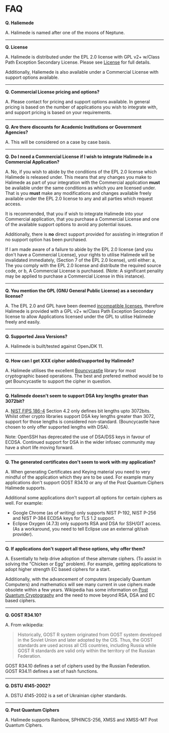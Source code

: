 # FAQ

**Q. Haliemede**

A. Halimede is named after one of the moons of Neptune.

-----------------

**Q. License**

A. Halimede is distributed under the EPL 2.0 license with GPL v2+ w/Class Path 
Exception Secondary License. Please see [License](license.html) for full 
details.

Additionally, Haliemede is also available under a Commercial License with 
support options available.

-----------------

**Q. Commercial License pricing and options?**

A. Please contact for pricing and support options available. In general pricing 
is based on the number of applications you wish to integrate with, and support 
pricing is based on your requirements. 

-----------------

**Q. Are there discounts for Academic Institutions or Government Agencies?**

A. This will be considered on a case by case basis.

-----------------

**Q. Do I need a Commercial License if I wish to integrate Halimede in a 
Commercial Application?**

A. No, if you wish to abide by the conditions of the EPL 2.0 license which 
Halimede is released under. This means that any changes you make to Halimede 
as part of your integration with the Commercial application **must** be 
available under the same conditions as which you are licensed under. That is
you **must** make any modifications and changes available freely available 
under the EPL 2.0 license to any and all parties which request access.

It is recommended, that you if wish to integrate Halimede into your Commercial 
application, that you purchase a Commercial License and one of the available 
support options to avoid any potential issues.

Additionally, there is **no** direct support provided for assisting in 
integration if no support option has been purchased.

If I am made aware of a failure to abide by the EPL 2.0 license (and you don't 
have a Commercial License),  your rights to utilise Halimede will be 
invalidated immediately, (Section 7 of the EPL 2.0 license), until either: a, 
The you comply with the EPL 2.0 license and distribute the required source 
code, or b, A Commercial License is purchased. (Note: A significant penality 
may be applied to purchase a Commercial License in this instance). 

-----------------

**Q. You mention the GPL (GNU General Public License) as a secondary license?**

A. The EPL 2.0 and GPL have been deemed 
[incompatible licenses](https://www.eclipse.org/legal/epl-2.0/faq.php), 
therefore Halimede is provided with a GPL v2+ w/Class Path Exception Secondary 
license to allow Applications licensed under the GPL to utilise Halimede freely 
and easily. 

-----------------

**Q. Supported Java Versions?**

A. Halimede is built/tested against OpenJDK 11.

-----------------

**Q. How can I get XXX cipher added/supported by Halimede?**

A. Halimede utilises the excellent 
[Bouncycastle](https://www.bouncycastle.org/java.html) library for most
cryptographic based operations. The best and prefered method would be to
get Bouncycastle to support the cipher in question.

-----------------

**Q. Halimede doesn't seem to support DSA key lengths greater than 3072bit?**

A. [NIST FIPS 186-4](https://nvlpubs.nist.gov/nistpubs/FIPS/NIST.FIPS.186-4.pdf)
Section 4.2 only defines bit lengths upto 3072bits. Whilst other crypto 
libraries support DSA key lengths greater than 3072, support for those lengths
is considered non-standard. (Bouncycastle have chosen to only offer
supported lengths with DSA).

Note: OpenSSH has deprecated the use of DSA/DSS keys in favour of ECDSA.
Continued support for DSA in the wider infosec community may have a short life
moving forward.

-----------------

**Q. The generated certificates don't seem to work with my application?**

A. When generating Certificates and Keying material you need to very mindful
of the application which they are to be used. For example many applications
don't support GOST R34.10 or any of the Post Quantum Ciphers Halimede supports.

Additional some applications don't support all options for certain ciphers as
well. For example:

* Google Chrome (as of writing) only supports NIST P-192, NIST P-256 and NIST 
P-384 ECDSA keys for TLS 1.2 support.   
* Eclipse Oxygen (4.7.3) only supports RSA and DSA for SSH/GIT access. (As a 
workaround, you need to tell Eclipse use an external git/ssh provider).

-----------------

**Q. If applications don't support all these options, why offer them?**

A. Essentially to help drive adoption of these alternate ciphers. (To assist 
in solving the "Chicken or Egg" problem). For example, getting applications
to adopt higher strength EC based ciphers for a start.

Additionally, with the advancement of computers (especially Quantum Computers)
and mathematics will see many current in use ciphers made obsolete within a few
years. Wikipedia has some information on 
[Post Quantum Cryptography](https://en.wikipedia.org/wiki/Post-quantum_cryptography)
and the need to move beyond RSA, DSA and EC based ciphers.

-----------------

**Q. GOST R34.10?**

A. From wikipedia:

> Historically, GOST R system originated from GOST system developed in the 
> Soviet Union and later adopted by the CIS. Thus, the GOST standards are 
> used across all CIS countries, including Russia while GOST R standards are 
> valid only within the territory of the Russian Federation.

GOST R34.10 defines a set of ciphers used by the Russian Federation.
GOST R34.11 defines a set of hash functions.

-----------------

**Q. DSTU 4145-2002?**

A. DSTU 4145-2002 is a set of Ukrainian cipher standards.

-----------------

**Q. Post Quantum Ciphers**

A. Halimede supports Rainbow, SPHINCS-256, XMSS and XMSS-MT Post Quantum
Ciphers.

